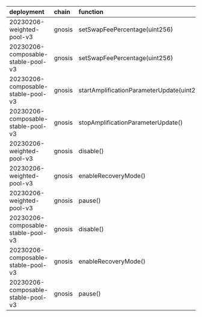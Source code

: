 | deployment                         | chain   | function                                           | role                                                               | target     | target_address                             |
|:-----------------------------------|:--------|:---------------------------------------------------|:-------------------------------------------------------------------|:-----------|:-------------------------------------------|
| 20230206-weighted-pool-v3          | gnosis  | setSwapFeePercentage(uint256)                      | 0xec5cf9ce37bce68429403f673d6dfd0a89d33d4af5960016f9a1bbd07c71be88 | feeManager | 0x14969B55a675d13a1700F71A37511bc22D90155a |
| 20230206-composable-stable-pool-v3 | gnosis  | setSwapFeePercentage(uint256)                      | 0x49832d9b75ad868dbf821cf6ee67ab240ff87c62516d7ce788883fdb8845b215 | feeManager | 0x14969B55a675d13a1700F71A37511bc22D90155a |
| 20230206-composable-stable-pool-v3 | gnosis  | startAmplificationParameterUpdate(uint256,uint256) | 0x8b804839ef6ccdd1c81145961370ad18658e0bf277e9541fcac3915a5608b94d | feeManager | 0x14969B55a675d13a1700F71A37511bc22D90155a |
| 20230206-composable-stable-pool-v3 | gnosis  | stopAmplificationParameterUpdate()                 | 0xe0b032f405d9019d046250109c96eb24cf9ff8ed4694d761a65f6153000193c3 | feeManager | 0x14969B55a675d13a1700F71A37511bc22D90155a |
| 20230206-weighted-pool-v3          | gnosis  | disable()                                          | 0xbe826ebecfd64701333db6557b090b44c6155461ce9aaf6efce57ad8dc12bd2e | emergency  | 0xd6110A7756080a4e3BCF4e7EBBCA8E8aDFBC9962 |
| 20230206-weighted-pool-v3          | gnosis  | enableRecoveryMode()                               | 0x2e31b466b15801536da90012c6e9916b3e0587c2d0b7c63328971c531b6ccf87 | emergency  | 0xd6110A7756080a4e3BCF4e7EBBCA8E8aDFBC9962 |
| 20230206-weighted-pool-v3          | gnosis  | pause()                                            | 0xbfd04f562f5ffcabe925c3bca0e8c47adfc4018a6ddeea8baaeccc502815f86d | emergency  | 0xd6110A7756080a4e3BCF4e7EBBCA8E8aDFBC9962 |
| 20230206-composable-stable-pool-v3 | gnosis  | disable()                                          | 0x9f637c196de3124bc0febbb78f206994fdb68c3f8fe8070b42230a76e14ece0b | emergency  | 0xd6110A7756080a4e3BCF4e7EBBCA8E8aDFBC9962 |
| 20230206-composable-stable-pool-v3 | gnosis  | enableRecoveryMode()                               | 0xd6f4df0a512a29fa4cf2fcfbe4a0b5ea1266a4bbb1ab6fb5761205dbb038441f | emergency  | 0xd6110A7756080a4e3BCF4e7EBBCA8E8aDFBC9962 |
| 20230206-composable-stable-pool-v3 | gnosis  | pause()                                            | 0xf5a74fe74a42c6fe47ddc84feffff02db467d464946b66b317ef6ceeb66bda38 | emergency  | 0xd6110A7756080a4e3BCF4e7EBBCA8E8aDFBC9962 |